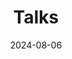 ---
title: 'Talks'
date: 2024-08-06
type: landing

design:
  # Default section spacing
  spacing: "6rem"

sections:
  - block: collection
    id: talks
    content:
      title: Talks
      filters:
        folders:
          - event
    design:
      view: article-grid
      columns: 1 
---